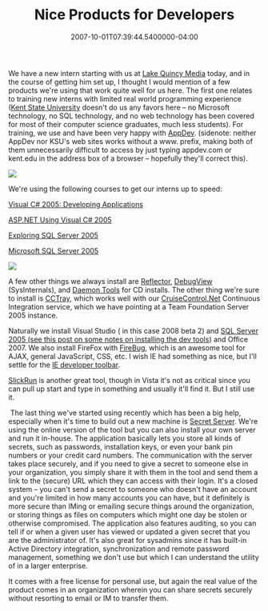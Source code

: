 ﻿---
title: Nice Products for Developers
date: "2007-10-01T07:39:44.5400000-04:00"
description: We have a new intern starting with us at Lake Quincy Media today,
featuredImage: img/nice-products-for-developers-featured.png
---

[](http://www.appdev.com/ "appdev")We have a new intern starting with us at [Lake Quincy Media](http://lakequincy.com/) today, and in the course of getting him set up, I thought I would mention of a few products we're using that work quite well for us here. The first one relates to training new interns with limited real world programming experience ([Kent State University](http://www.kent.edu/) doesn't do us any favors here – no Microsoft technology, no SQL technology, and no web technology has been covered for most of their computer science graduates, much less students). For training, we use and have been very happy with [AppDev](http://www.appdev.com/). (sidenote: neither AppDev nor KSU's web sites works without a www. prefix, making both of them unnecessarily difficult to access by just typing appdev.com or kent.edu in the address box of a browser – hopefully they'll correct this).

![](/img/appdev.jpg)

We're using the following courses to get our interns up to speed:

[Visual C# 2005: Developing Applications](http://www.appdev.com/prodfamily.asp?catalog%5Fname=AppDevCatalog&category%5Fname=CS05Product)

[ASP.NET Using Visual C# 2005](http://www.appdev.com/prodfamily.asp?catalog%5Fname=AppDevCatalog&category%5Fname=AC05Product)

[Exploring SQL Server 2005](http://www.appdev.com/prodfamily.asp?catalog%5Fname=AppDevCatalog&category%5Fname=ESQ05Product&cookie%5Ftest=1)

[Microsoft SQL Server 2005](http://www.appdev.com/prodfamily.asp?catalog%5Fname=AppDevCatalog&category%5Fname=SQ05Product)


![](/img/cctray.jpg)


[](http://confluence.public.thoughtworks.org/display/CCNET/CCTray"cctray")A few other things we always install are [Reflector](http://www.aisto.com/roeder/dotnet), [DebugView](http://www.microsoft.com/technet/sysinternals/utilities/debugview.mspx) (SysInternals), and [Daemon Tools](http://www.daemon-tools.cc/dtcc/announcements.php) for CD installs. The other thing we're sure to install is [CCTray](http://confluence.public.thoughtworks.org/display/CCNET/CCTray), which works well with our [CruiseControl.Net](http://confluence.public.thoughtworks.org/display/CCNET/Welcome+to+CruiseControl.NET) Continuous Integration service, which we have pointing at a Team Foundation Server 2005 instance.

Naturally we install Visual Studio ( in this case 2008 beta 2) and [SQL Server 2005 (see this post on some notes on installing the dev tools](http://aspadvice.com/blogs/ssmith/archive/2007/09/24/Installing-SQL-2005-Management-Studio.aspx)) and Office 2007. We also install FireFox with [FireBug](https://addons.mozilla.org/en-US/firefox/addon/1843), which is an awesome tool for AJAX, general JavaScript, CSS, etc. I wish IE had something as nice, but I'll settle for the [IE developer toolbar](https://www.microsoft.com/downloads/details.aspx?familyid=E59C3964-672D-4511-BB3E-2D5E1DB91038&displaylang=en).

[SlickRun](http://www.bayden.com/SlickRun) is another great tool, though in Vista it's not as critical since you can pull up start and type in something and usually it'll find it. But I still use it.

[![](<>)](http://www.thycotic.com/products_secretserver_screens.html) The last thing we've started using recently which has been a big help, especially when it's time to build out a new machine is [Secret Server](http://www.thycotic.com/products_secretserver_overview.html). We're using the online version of the tool but you can also install your own server and run it in-house. The application basically lets you store all kinds of secrets, such as passwords, installation keys, or even your bank pin numbers or your credit card numbers. The communication with the server takes place securely, and if you need to give a secret to someone else in your organization, you simply share it with them in the tool and send them a link to the (secure) URL which they can access with their login. It's a closed system – you can't send a secret to someone who doesn't have an account and you're limited in how many accounts you can have, but it definitely is more secure than IMing or emailing secure things around the organization, or storing things as files on computers which might one day be stolen or otherwise compromised. The application also features auditing, so you can tell if or when a given user has viewed or updated a given secret that you are the administrator of. It's also great for sysadmins since it has built-in Active Directory integration, synchronization and remote password management, something we don't use but which I can understand the utility of in a larger enterprise.

It comes with a free license for personal use, but again the real value of the product comes in an organization wherein you can share secrets securely without resorting to email or IM to transfer them.

